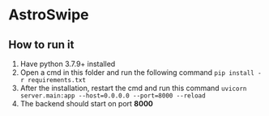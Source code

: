 AstroSwipe
=========

How to run it
-------------

1. Have python 3.7.9+ installed
2. Open a cmd in this folder and run the following command `pip install -r requirements.txt`
3. After the installation, restart the cmd and run this command `uvicorn server.main:app --host=0.0.0.0 --port=8000 --reload`
4. The backend should start on port **8000**